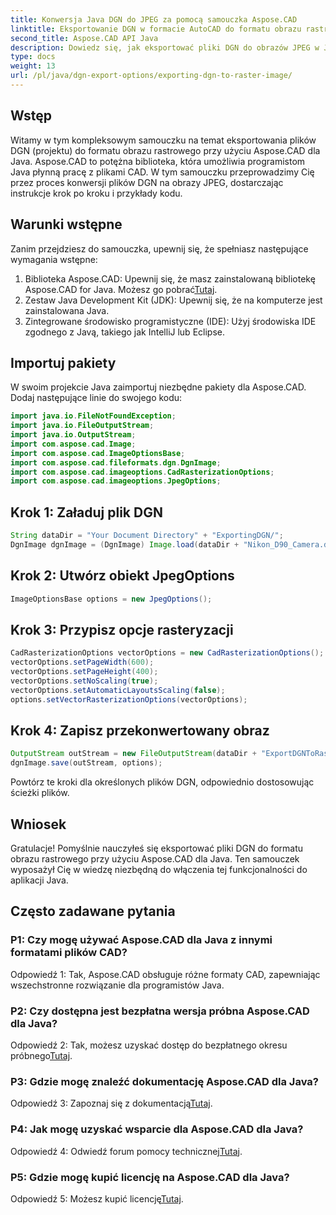 ```yaml
---
title: Konwersja Java DGN do JPEG za pomocą samouczka Aspose.CAD
linktitle: Eksportowanie DGN w formacie AutoCAD do formatu obrazu rastrowego
second_title: Aspose.CAD API Java
description: Dowiedz się, jak eksportować pliki DGN do obrazów JPEG w Javie przy użyciu Aspose.CAD. Ten samouczek krok po kroku poprowadzi Cię przez ten proces bez wysiłku.
type: docs
weight: 13
url: /pl/java/dgn-export-options/exporting-dgn-to-raster-image/
---
```

## Wstęp

Witamy w tym kompleksowym samouczku na temat eksportowania plików DGN (projektu) do formatu obrazu rastrowego przy użyciu Aspose.CAD dla Java. Aspose.CAD to potężna biblioteka, która umożliwia programistom Java płynną pracę z plikami CAD. W tym samouczku przeprowadzimy Cię przez proces konwersji plików DGN na obrazy JPEG, dostarczając instrukcje krok po kroku i przykłady kodu.

## Warunki wstępne

Zanim przejdziesz do samouczka, upewnij się, że spełniasz następujące wymagania wstępne:
1.  Biblioteka Aspose.CAD: Upewnij się, że masz zainstalowaną bibliotekę Aspose.CAD for Java. Możesz go pobrać[Tutaj](https://releases.aspose.com/cad/java/).
2. Zestaw Java Development Kit (JDK): Upewnij się, że na komputerze jest zainstalowana Java.
3. Zintegrowane środowisko programistyczne (IDE): Użyj środowiska IDE zgodnego z Javą, takiego jak IntelliJ lub Eclipse.

## Importuj pakiety

W swoim projekcie Java zaimportuj niezbędne pakiety dla Aspose.CAD. Dodaj następujące linie do swojego kodu:

```java
import java.io.FileNotFoundException;
import java.io.FileOutputStream;
import java.io.OutputStream;
import com.aspose.cad.Image;
import com.aspose.cad.ImageOptionsBase;
import com.aspose.cad.fileformats.dgn.DgnImage;
import com.aspose.cad.imageoptions.CadRasterizationOptions;
import com.aspose.cad.imageoptions.JpegOptions;
```

## Krok 1: Załaduj plik DGN

```java
String dataDir = "Your Document Directory" + "ExportingDGN/";
DgnImage dgnImage = (DgnImage) Image.load(dataDir + "Nikon_D90_Camera.dgn");
```

## Krok 2: Utwórz obiekt JpegOptions

```java
ImageOptionsBase options = new JpegOptions();
```

## Krok 3: Przypisz opcje rasteryzacji

```java
CadRasterizationOptions vectorOptions = new CadRasterizationOptions();
vectorOptions.setPageWidth(600);
vectorOptions.setPageHeight(400);
vectorOptions.setNoScaling(true);
vectorOptions.setAutomaticLayoutsScaling(false);
options.setVectorRasterizationOptions(vectorOptions);
```

## Krok 4: Zapisz przekonwertowany obraz

```java
OutputStream outStream = new FileOutputStream(dataDir + "ExportDGNToRasterImage_Out.jpg");
dgnImage.save(outStream, options);
```

Powtórz te kroki dla określonych plików DGN, odpowiednio dostosowując ścieżki plików.

## Wniosek

Gratulacje! Pomyślnie nauczyłeś się eksportować pliki DGN do formatu obrazu rastrowego przy użyciu Aspose.CAD dla Java. Ten samouczek wyposażył Cię w wiedzę niezbędną do włączenia tej funkcjonalności do aplikacji Java.

## Często zadawane pytania

### P1: Czy mogę używać Aspose.CAD dla Java z innymi formatami plików CAD?

Odpowiedź 1: Tak, Aspose.CAD obsługuje różne formaty CAD, zapewniając wszechstronne rozwiązanie dla programistów Java.

### P2: Czy dostępna jest bezpłatna wersja próbna Aspose.CAD dla Java?

 Odpowiedź 2: Tak, możesz uzyskać dostęp do bezpłatnego okresu próbnego[Tutaj](https://releases.aspose.com/).

### P3: Gdzie mogę znaleźć dokumentację Aspose.CAD dla Java?

 Odpowiedź 3: Zapoznaj się z dokumentacją[Tutaj](https://reference.aspose.com/cad/java/).

### P4: Jak mogę uzyskać wsparcie dla Aspose.CAD dla Java?

 Odpowiedź 4: Odwiedź forum pomocy technicznej[Tutaj](https://forum.aspose.com/c/cad/19).

### P5: Gdzie mogę kupić licencję na Aspose.CAD dla Java?

 Odpowiedź 5: Możesz kupić licencję[Tutaj](https://purchase.aspose.com/buy).